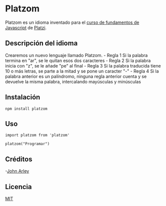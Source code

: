 # Platzom

Platzom es un idioma inventado para el [curso de fundamentos de Javascript](https://platzi.com/clases/fundamentos-javascript) de [Platzi](https://platzi.com/clases/fundamentos-javascript).

## Descripción del idioma

 Crearemos un nuevo lenguaje llamado Platzom.
  	- Regla 1
  	Si la palabra termina en "ar", se le quitan esos dos caracteres
  	- Regla 2
 		Si la palabra inicia con "z", se le añade "pe" al final
  	- Regla 3
 		Si la palabra traducida tiene 10 o más letras, se parte a la mitad
 		y se pone un caracter "-"
  	- Regla 4
 		Si la palabra anterior es un palíndromo,
 		ninguna regla anterior cuenta y se devuelve la misma palabra,
 		intercalando mayúsculas y minúsculas

## Instalación

```
npm install platzom
```

## Uso

```
import platzom from 'platzom'

platzom("Programar")
```

## Créditos
-[John Arley](https://twitter.com/johnarleycano)

## Licencia

[MIT](https://opensource.org/licenses/MIT)